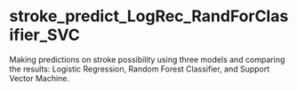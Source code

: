 # stroke_predict_LogRec_RandForClasifier_SVC
Making predictions on stroke possibility using three models and comparing the results: Logistic Regression, Random Forest Classifier, and Support Vector Machine.
